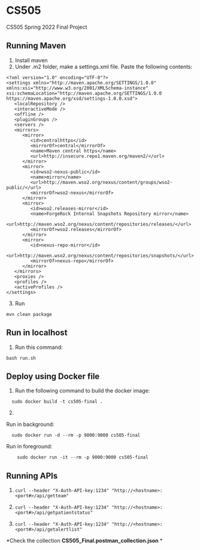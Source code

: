 # CS505
CS505 Spring 2022 Final Project

## Running Maven
1. Install maven
2. Under .m2 folder, make a settings.xml file. Paste the following contents:
```
<?xml version="1.0" encoding="UTF-8"?>
<settings xmlns="http://maven.apache.org/SETTINGS/1.0.0" xmlns:xsi="http://www.w3.org/2001/XMLSchema-instance" xsi:schemaLocation="http://maven.apache.org/SETTINGS/1.0.0 https://maven.apache.org/xsd/settings-1.0.0.xsd">
   <localRepository />
   <interactiveMode />
   <offline />
   <pluginGroups />
   <servers />
   <mirrors>
      <mirror>
         <id>centralhttps</id>
         <mirrorOf>central</mirrorOf>
         <name>Maven central https</name>
         <url>http://insecure.repo1.maven.org/maven2/</url>
      </mirror>
      <mirror>
         <id>wso2-nexus-public</id>
         <name>mirror</name>
         <url>http://maven.wso2.org/nexus/content/groups/wso2-public/</url>
         <mirrorOf>wso2-nexus</mirrorOf>
      </mirror>
      <mirror>
         <id>wso2.releases-mirror</id>
         <name>ForgeRock Internal Snapshots Repository mirror</name>
         <url>http://maven.wso2.org/nexus/content/repositories/releases/</url>
         <mirrorOf>wso2.releases</mirrorOf>
      </mirror>
      <mirror>
         <id>nexus-repo-mirror</id>
         <url>http://maven.wso2.org/nexus/content/repositories/snapshots/</url>
         <mirrorOf>nexus-repo</mirrorOf>
      </mirror>
   </mirrors>
   <proxies />
   <profiles />
   <activeProfiles />
</settings>
```
3. Run 
```
mvn clean package
```

## Run in localhost
1. Run this command:
```
bash run.sh
```

## Deploy using Docker file
1. Run the following command to build the docker image:
```
  sudo docker build -t cs505-final .
```
2. 
Run in background:
```
  sudo docker run -d --rm -p 9000:9000 cs505-final
```
Run in foreground:
```
    sudo docker run -it --rm -p 9000:9000 cs505-final
```

## Running APIs
1. ```
   curl --header "X-Auth-API-key:1234" "http://<hostname>:<port#>/api/getteam"
   ```
2. ```
   curl --header "X-Auth-API-key:1234" "http://<hostname>:<port#>/api/getpatientstatus"
   ```
3. ```
   curl --header "X-Auth-API-key:1234" "http://<hostname>:<port#>/api/getalertlist"
   ```

*Check the collection **CS505_Final.postman_collection.json** *